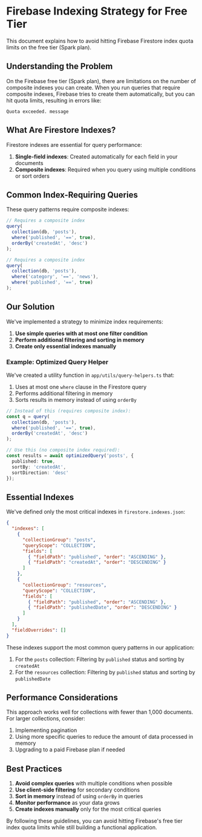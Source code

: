 # Firebase Indexing Strategy for Free Tier

This document explains how to avoid hitting Firebase Firestore index quota limits on the free tier (Spark plan).

## Understanding the Problem

On the Firebase free tier (Spark plan), there are limitations on the number of composite indexes you can create. When you run queries that require composite indexes, Firebase tries to create them automatically, but you can hit quota limits, resulting in errors like:

```plaintext
Quota exceeded. message
```

## What Are Firestore Indexes?

Firestore indexes are essential for query performance:

1. **Single-field indexes**: Created automatically for each field in your documents
2. **Composite indexes**: Required when you query using multiple conditions or sort orders

## Common Index-Requiring Queries

These query patterns require composite indexes:

```javascript
// Requires a composite index
query(
  collection(db, 'posts'),
  where('published', '==', true),
  orderBy('createdAt', 'desc')
);

// Requires a composite index
query(
  collection(db, 'posts'),
  where('category', '==', 'news'),
  where('published', '==', true)
);
```

## Our Solution

We've implemented a strategy to minimize index requirements:

1. **Use simple queries with at most one filter condition**
2. **Perform additional filtering and sorting in memory**
3. **Create only essential indexes manually**

### Example: Optimized Query Helper

We've created a utility function in `app/utils/query-helpers.ts` that:

1. Uses at most one `where` clause in the Firestore query
2. Performs additional filtering in memory
3. Sorts results in memory instead of using `orderBy`

```typescript
// Instead of this (requires composite index):
const q = query(
  collection(db, 'posts'),
  where('published', '==', true),
  orderBy('createdAt', 'desc')
);

// Use this (no composite index required):
const results = await optimizedQuery('posts', {
  published: true,
  sortBy: 'createdAt',
  sortDirection: 'desc'
});
```

## Essential Indexes

We've defined only the most critical indexes in `firestore.indexes.json`:

```json
{
  "indexes": [
    {
      "collectionGroup": "posts",
      "queryScope": "COLLECTION",
      "fields": [
        { "fieldPath": "published", "order": "ASCENDING" },
        { "fieldPath": "createdAt", "order": "DESCENDING" }
      ]
    },
    {
      "collectionGroup": "resources",
      "queryScope": "COLLECTION",
      "fields": [
        { "fieldPath": "published", "order": "ASCENDING" },
        { "fieldPath": "publishedDate", "order": "DESCENDING" }
      ]
    }
  ],
  "fieldOverrides": []
}
```

These indexes support the most common query patterns in our application:

1. For the `posts` collection: Filtering by `published` status and sorting by `createdAt`
2. For the `resources` collection: Filtering by `published` status and sorting by `publishedDate`

## Performance Considerations

This approach works well for collections with fewer than 1,000 documents. For larger collections, consider:

1. Implementing pagination
2. Using more specific queries to reduce the amount of data processed in memory
3. Upgrading to a paid Firebase plan if needed

## Best Practices

1. **Avoid complex queries** with multiple conditions when possible
2. **Use client-side filtering** for secondary conditions
3. **Sort in memory** instead of using `orderBy` in queries
4. **Monitor performance** as your data grows
5. **Create indexes manually** only for the most critical queries

By following these guidelines, you can avoid hitting Firebase's free tier index quota limits while still building a functional application.
